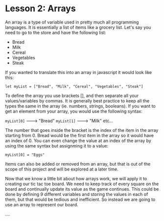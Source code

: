# Lesson 2: Arrays

An array is a type of variable used in pretty much all programming languages. It is essentially
a list of items like a grocery list. Let's say you need to go to the store and have the following list:

- Bread
- Milk
- Cereal
- Vegetables
- Steak

If you wanted to translate this into an array in javascript it would look like this:

`let myList = ["Bread", "Milk", "Cereal", "Vegetables", "Steak"]`

To define the array you use brackets [], and then separate all your values/variables by commas. It is generally
best practice to keep all the types the same in the array (ie. numbers, strings, booleans). If you want to get
an element from your array, you would use the following syntax:

`myList[0]` ---> "Bread"
`myList[1]` ---> "Milk"
etc...

The number that goes inside the bracket is the index of the item in the array starting from 0. Bread would be the first
item in the array so it would have an index of 0. You can even change the value at an index of the array by using the same
syntax but assignming it to a value:

`myList[0] = "Eggs"`

Items can also be added or removed from an array, but that is out of the scope of this project and will be explored at a later time.

Now that we know a little bit about how arrays work, we will apply it to creating our tic tac toe board. We need to keep track of
every square on the board and continually update its value as the game continues. This could be done by defining 9 different variables
and storing the values in each of them, but that would be tedious and inefficient. So instead we are going to use an array to represent
our board.

....
